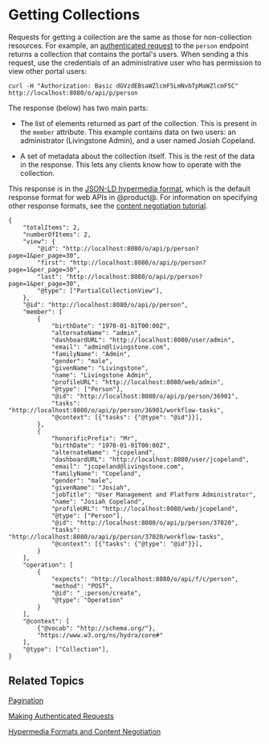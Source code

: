 # Getting Collections [](id=getting-collections)

Requests for getting a collection are the same as those for non-collection 
resources. For example, an 
[authenticated request](/develop/tutorials/-/knowledge_base/7-1/making-authenticated-requests) 
to the `person` endpoint returns a collection that contains the portal's users. 
When sending a this request, use the credentials of an administrative user who 
has permission to view other portal users: 

    curl -H "Authorization: Basic dGVzdEBsaWZlcmF5LmNvbTpMaWZlcmF5C" http://localhost:8080/o/api/p/person

The response (below) has two main parts: 

-   The list of elements returned as part of the collection. This is present in 
    the `member` attribute. This example contains data on two users: an 
    administrator (Livingstone Admin), and a user named Josiah Copeland. 

-   A set of metadata about the collection itself. This is the rest of the data 
    in the response. This lets any clients know how to operate with the 
    collection. 

This response is in the 
[JSON-LD hypermedia format](https://json-ld.org/spec/latest/json-ld/), 
which is the default response format for web APIs in @product@. For information 
on specifying other response formats, see the 
[content negotiation tutorial](/develop/tutorials/-/knowledge_base/7-1/hypermedia-formats-and-content-negotiation). 

    {
        "totalItems": 2,
        "numberOfItems": 2,
        "view": {
            "@id": "http://localhost:8080/o/api/p/person?page=1&per_page=30",
            "first": "http://localhost:8080/o/api/p/person?page=1&per_page=30",
            "last": "http://localhost:8080/o/api/p/person?page=1&per_page=30",
            "@type": ["PartialCollectionView"],
        },
        "@id": "http://localhost:8080/o/api/p/person",
        "member": [
            {
                "birthDate": "1970-01-01T00:00Z",
                "alternateName": "admin",
                "dashboardURL": "http://localhost:8080/user/admin",
                "email": "admin@livingstone.com",
                "familyName": "Admin",
                "gender": "male",
                "givenName": "Livingstone",
                "name": "Livingstone Admin",
                "profileURL": "http://localhost:8080/web/admin",
                "@type": ["Person"],
                "@id": "http://localhost:8080/o/api/p/person/36901",
                "tasks": "http://localhost:8080/o/api/p/person/36901/workflow-tasks",
                "@context": [{"tasks": {"@type": "@id"}}],
            },
            {
                "honorificPrefix": "Mr",
                "birthDate": "1970-01-01T00:00Z",
                "alternateName": "jcopeland",
                "dashboardURL": "http://localhost:8080/user/jcopeland",
                "email": "jcopeland@livingstone.com",
                "familyName": "Copeland",
                "gender": "male",
                "givenName": "Josiah",
                "jobTitle": "User Management and Platform Administrator",
                "name": "Josiah Copeland",
                "profileURL": "http://localhost:8080/web/jcopeland",
                "@type": ["Person"],
                "@id": "http://localhost:8080/o/api/p/person/37020",
                "tasks": "http://localhost:8080/o/api/p/person/37020/workflow-tasks",
                "@context": [{"tasks": {"@type": "@id"}}],
            }
        ],
        "operation": [
            {
                "expects": "http://localhost:8080/o/api/f/c/person",
                "method": "POST",
                "@id": "_:person/create",
                "@type": "Operation"
            }
        ],
        "@context": [
            {"@vocab": "http://schema.org/"},
            "https://www.w3.org/ns/hydra/core#"
        ],
        "@type": ["Collection"],
    }

## Related Topics [](id=related-topics)

[Pagination](/develop/tutorials/-/knowledge_base/7-1/pagination)

[Making Authenticated Requests](/develop/tutorials/-/knowledge_base/7-1/making-authenticated-requests)

[Hypermedia Formats and Content Negotiation](/develop/tutorials/-/knowledge_base/7-1/hypermedia-formats-and-content-negotiation)
